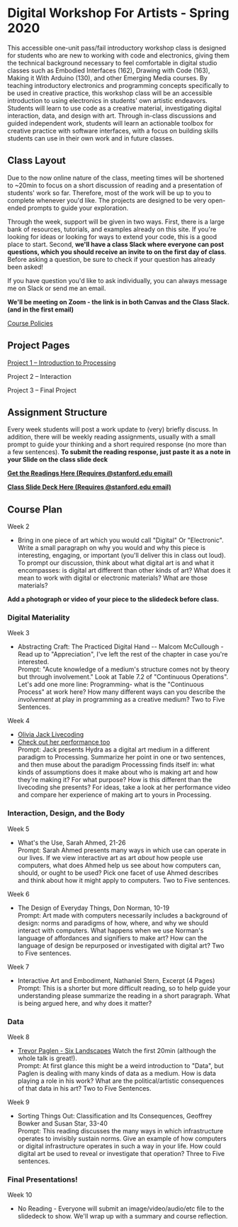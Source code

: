 # Digital Workshop For Artists - Spring 2020

This accessible one-unit pass/fail introductory workshop class is designed for students who are
new to working with code and electronics, giving them the technical background necessary to
feel comfortable in digital studio classes such as Embodied Interfaces (162), Drawing with Code
(163), Making it With Arduino (130), and other Emerging Media courses. By teaching
introductory electronics and programming concepts specifically to be used in creative practice,
this workshop class will be an accessible introduction to using electronics in students' own
artistic endeavors. Students will learn to use code as a creative material, investigating digital 
interaction, data, and design with art. Through in-class discussions and guided independent work,
students will learn an actionable toolbox for creative practice with software interfaces, with a focus on building skills students
can use in their own work and in future classes.

## Class Layout
Due to the now online nature of the class, meeting times will be shortened to ~20min to focus on a short discussion of reading and a presentation of students' work so far. Therefore, most of the work will be up to you to complete whenever you'd like. The projects are designed to be very open-ended prompts to guide your exploration.

Through the week, support will be given in two ways. First, there is a large bank of resources, tutorials, and examples already on this site. If you're looking for ideas or looking for ways to extend your code, this is a good place to start. Second, **we'll have a class Slack where everyone can post questions, which you should receive an invite to on the first day of class**. Before asking a question, be sure to check if your question has already been asked! 

If you have question you'd like to ask individually, you can always message me on Slack or send me an email. 

**We'll be meeting on Zoom - the link is in both Canvas and the Class Slack. (and in the first email)**

[Course Policies](https://github.com/erawn/Digital-Workshop-For-Artists-2020/blob/master/Course%20Policies.md)

## Project Pages

[Project 1 – Introduction to Processing](https://github.com/erawn/Digital-Workshop-For-Artists-2020/blob/master/Project%201%20-%20Introduction%20to%20Processing.md)

Project 2 – Interaction

Project 3 – Final Project

## Assignment Structure
Every week students will post a work update to (very) briefly discuss. In addition, there will be weekly reading assignments, usually with a small prompt to guide your thinking and a short required response (no more than a few sentences). **To submit the reading response, just paste it as a note in your Slide on the class slide deck**

**[Get the Readings Here (Requires @stanford.edu email)](https://drive.google.com/drive/folders/1ERiMNj-_5ZBVQNevuahEDNr1m5JeXmdU?usp=sharing)**

**[Class Slide Deck Here (Requires @stanford.edu email)](https://docs.google.com/presentation/d/1IOO9QbiZQcIALmaGqD05RVyUlH74awBG1mb2NLsPSLo/edit?usp=sharing)**

## Course Plan 

Week 2 
  - Bring in one piece of art which you would call "Digital" Or "Electronic". Write a small paragraph on why you would and why this piece is interesting, engaging, or important (you'll deliver this in class out loud). To prompt our discussion, think about what digital art is and what it encompasses: is digital art different than other kinds of art? What does it mean to work with digital or electronic materials? What are those materials? 
  
**Add a photograph or video of your piece to the slidedeck before class.**
  
### Digital Materiality
Week 3
  - Abstracting Craft: The Practiced Digital Hand -- Malcom McCullough - Read up to "Appreciation", I've left the rest of the chapter in case you're interested. 
     <br>Prompt: "Acute knowledge of a medium's structure comes not by theory but through involvement." Look at Table 7.2 of "Continuous Operations". Let's add one more line: Programming- what is the "Continuous Process" at work here? How many different ways can you describe the *involvement* at play in programming as a creative medium? Two to Five Sentences. 

Week 4
  - [Olivia Jack Livecoding](https://www.youtube.com/watch?v=cw7tPDrFIQg)
  - [Check out her performance too](https://www.youtube.com/watch?v=jyEIDNtt9Hs)
   <br> Prompt: Jack presents Hydra as a digital art medium in a different paradigm to Processing. Summarize her point in one or two sentences, and then muse about the paradigm Processsing finds itself in: what kinds of assumptions does it make about who is making art and how they're making it? For what purpose? How is this different than the livecoding she presents? For ideas, take a look at her performance video and compare her experience of making art to yours in Processing. 

### Interaction, Design, and the Body

Week 5
 - What's the Use, Sarah Ahmed, 21-26
    <br>Prompt: Sarah Ahmed presents many ways in which use can operate in our lives. If we view interactive art as art *about* how people  use computers, what does Ahmed help us see about how computers can, should, or ought to be used? Pick one facet of use Ahmed describes and think about how it might apply to computers. Two to Five sentences.  
 
Week 6
  - The Design of Everyday Things, Don Norman, 10-19
    <br>Prompt: Art made with computers necessarily includes a background of design: norms and paradigms of how, where, and why we should interact with computers. What happens when we use Norman's language of affordances and signifiers to make art? How can the language of design be repurposed or investigated with digital art? Two to Five sentences. 
  
Week 7
  - Interactive Art and Embodiment, Nathaniel Stern, Excerpt (4 Pages)
    <br>Prompt: This is a shorter but more difficult reading, so to help guide your understanding please summarize the reading in a short paragraph. What is being argued here, and why does it matter? 

### Data 

Week 8
  - [Trevor Paglen - Six Landscapes](https://youtu.be/j56s46e97Lo)
    Watch the first 20min (although the whole talk is great!). 
    <br>Prompt: At first glance this might be a weird introduction to "Data", but Paglen is dealing with many kinds of data as a medium. How is data playing a role in his work? What are the political/artistic consequences of that data in his art? Two to Five Sentences.
  
Week 9 
  - Sorting Things Out: Classification and Its Consequences, Geoffrey Bowker and Susan Star, 33-40
    <br>Prompt: This reading discusses the many ways in which infrastructure operates to invisibly sustain norms. Give an example of how computers or digital infrastructure operates in such a way in your life. How could digital art be used to reveal or investigate that operation? Three to Five sentences. 

### Final Presentations!
Week 10
  - No Reading - Everyone will submit an image/video/audio/etc file to the slidedeck to show. We'll wrap up with a 
  summary and course reflection. 


